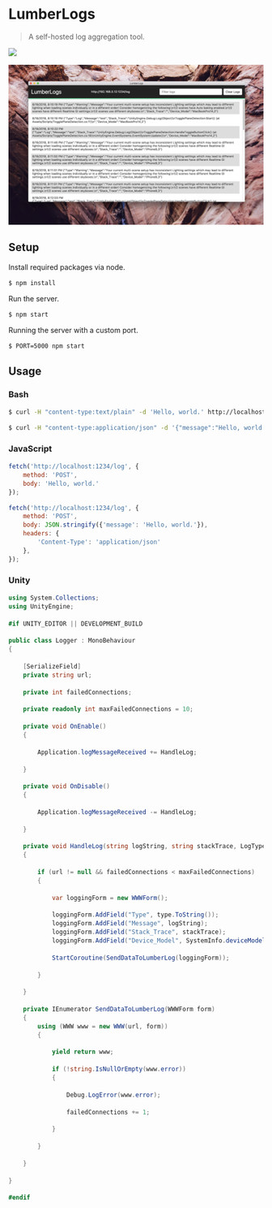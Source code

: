# LumberLogs

> A self-hosted log aggregation tool.

[![](https://img.shields.io/badge/Trello-Board-blue.svg)](https://trello.com/b/BIqhJuLP/lumberlogs)

![](screenshot.jpg)

## Setup

Install required packages via node.

```bash
$ npm install
```

Run the server.

```bash
$ npm start
```

Running the server with a custom port.

```bash
$ PORT=5000 npm start
```

## Usage

### Bash

```bash
$ curl -H "content-type:text/plain" -d 'Hello, world.' http://localhost:1234/log
```

```bash
$ curl -H "content-type:application/json" -d '{"message":"Hello, world."}' http://localhost:1234/log
```

### JavaScript

```javascript
fetch('http://localhost:1234/log', {
    method: 'POST',
    body: 'Hello, world.'
});
```

```javascript
fetch('http://localhost:1234/log', {
    method: 'POST',
    body: JSON.stringify({'message': 'Hello, world.'}),
    headers: {
        'Content-Type': 'application/json'
    },
});
```

### Unity

```csharp
using System.Collections;
using UnityEngine;

#if UNITY_EDITOR || DEVELOPMENT_BUILD

public class Logger : MonoBehaviour
{

    [SerializeField]
    private string url;

    private int failedConnections;

    private readonly int maxFailedConnections = 10;

    private void OnEnable()
    {

        Application.logMessageReceived += HandleLog;

    }

    private void OnDisable()
    {

        Application.logMessageReceived -= HandleLog;

    }

    private void HandleLog(string logString, string stackTrace, LogType type)
    {

        if (url != null && failedConnections < maxFailedConnections)
        {

            var loggingForm = new WWWForm();

            loggingForm.AddField("Type", type.ToString());
            loggingForm.AddField("Message", logString);
            loggingForm.AddField("Stack_Trace", stackTrace);
            loggingForm.AddField("Device_Model", SystemInfo.deviceModel);

            StartCoroutine(SendDataToLumberLog(loggingForm));

        }

    }

    private IEnumerator SendDataToLumberLog(WWWForm form)
    {
        using (WWW www = new WWW(url, form))
        {

            yield return www;

            if (!string.IsNullOrEmpty(www.error))
            {

                Debug.LogError(www.error);

                failedConnections += 1;

            }

        }

    }

}

#endif
```
